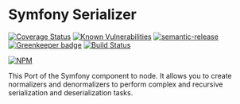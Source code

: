 # Symfony Serializer

[![Coverage Status](https://coveralls.io/repos/github/e0ipso/symfony-serializer/badge.svg?branch=master)](https://coveralls.io/github/e0ipso/symfony-serializer?branch=master)
[![Known Vulnerabilities](https://snyk.io/test/github/e0ipso/symfony-serializer/badge.svg)](https://snyk.io/test/github/e0ipso/symfony-serializer)
[![semantic-release](https://img.shields.io/badge/%20%20%F0%9F%93%A6%F0%9F%9A%80-semantic--release-e10079.svg)](https://github.com/semantic-release/semantic-release)
[![Greenkeeper badge](https://badges.greenkeeper.io/e0ipso/symfony-serializer.svg)](https://greenkeeper.io/) [![Build Status](https://travis-ci.org/e0ipso/symfony-serializer.svg?branch=master)](https://travis-ci.org/e0ipso/symfony-serializer)

[![NPM](https://nodei.co/npm/symfony-serializer.png)](https://nodei.co/npm/symfony-serializer/)

This Port of the Symfony component to node. It allows you to create normalizers
and denormalizers to perform complex and recursive serialization and
deserialization tasks.
